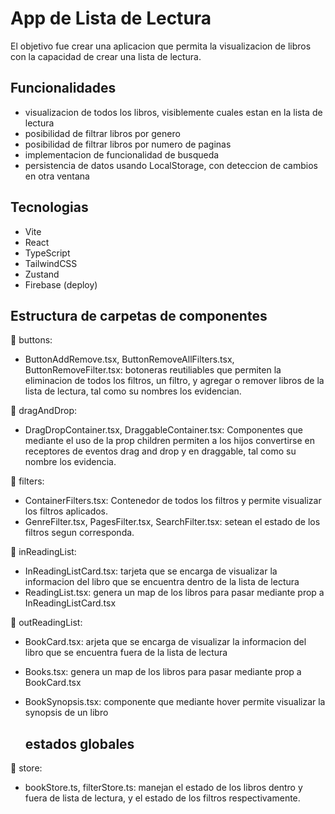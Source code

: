 # App de Lista de Lectura

El objetivo fue crear una aplicacion que permita la visualizacion de libros con la capacidad de crear una lista de lectura.

## Funcionalidades
* visualizacion de todos los libros, visiblemente cuales estan en la lista de lectura
* posibilidad de filtrar libros por genero
* posibilidad de filtrar libros por numero de paginas
* implementacion de funcionalidad de busqueda
* persistencia de datos usando LocalStorage, con deteccion de cambios en otra ventana

 ## Tecnologias

 * Vite
 * React
 * TypeScript
 * TailwindCSS
 * Zustand
 * Firebase (deploy)

## Estructura de carpetas de componentes
📂 buttons:
* ButtonAddRemove.tsx, ButtonRemoveAllFilters.tsx, ButtonRemoveFilter.tsx: botoneras reutiliables que permiten la eliminacion de todos los filtros, un filtro, y agregar o remover libros de la lista de lectura, tal como su nombres los evidencian.

📂 dragAndDrop:
* DragDropContainer.tsx, DraggableContainer.tsx: Componentes que mediante el uso de la prop children permiten a los hijos convertirse en receptores de eventos drag and drop y en draggable, tal como su nombre los evidencia.

📂 filters:
* ContainerFilters.tsx: Contenedor de todos los filtros y permite visualizar los filtros aplicados.
* GenreFilter.tsx, PagesFilter.tsx, SearchFilter.tsx: setean el estado de los filtros segun corresponda.

📂 inReadingList:
* InReadingListCard.tsx: tarjeta que se encarga de visualizar la informacion del libro que se encuentra dentro de la lista de lectura
* ReadingList.tsx: genera un map de los libros para pasar mediante prop a InReadingListCard.tsx

📂 outReadingList:
* BookCard.tsx: arjeta que se encarga de visualizar la informacion del libro que se encuentra fuera de la lista de lectura
* Books.tsx: genera un map de los libros para pasar mediante prop a BookCard.tsx
* BookSynopsis.tsx: componente que mediante hover permite visualizar la synopsis de un libro
 

  ## estados globales

📂 store:
 * bookStore.ts, filterStore.ts: manejan el estado de los libros dentro y fuera de lista de lectura, y el estado de los filtros respectivamente.

   
  
 
